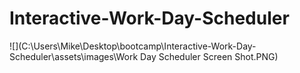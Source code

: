 # Interactive-Work-Day-Scheduler










![](C:\Users\Mike\Desktop\bootcamp\Interactive-Work-Day-Scheduler\assets\images\Work Day Scheduler Screen Shot.PNG)